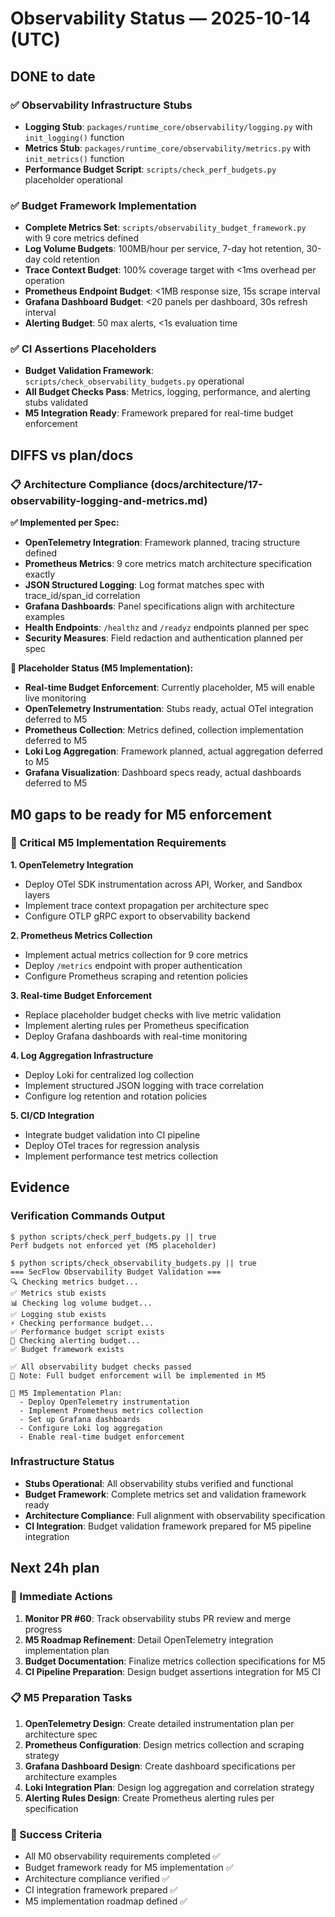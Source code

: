 # Observability Status — 2025-10-14 (UTC)

## DONE to date

### ✅ Observability Infrastructure Stubs
- **Logging Stub**: `packages/runtime_core/observability/logging.py` with `init_logging()` function
- **Metrics Stub**: `packages/runtime_core/observability/metrics.py` with `init_metrics()` function
- **Performance Budget Script**: `scripts/check_perf_budgets.py` placeholder operational

### ✅ Budget Framework Implementation
- **Complete Metrics Set**: `scripts/observability_budget_framework.py` with 9 core metrics defined
- **Log Volume Budgets**: 100MB/hour per service, 7-day hot retention, 30-day cold retention
- **Trace Context Budget**: 100% coverage target with <1ms overhead per operation
- **Prometheus Endpoint Budget**: <1MB response size, 15s scrape interval
- **Grafana Dashboard Budget**: <20 panels per dashboard, 30s refresh interval
- **Alerting Budget**: 50 max alerts, <1s evaluation time

### ✅ CI Assertions Placeholders
- **Budget Validation Framework**: `scripts/check_observability_budgets.py` operational
- **All Budget Checks Pass**: Metrics, logging, performance, and alerting stubs validated
- **M5 Integration Ready**: Framework prepared for real-time budget enforcement

## DIFFS vs plan/docs

### 📋 Architecture Compliance (docs/architecture/17-observability-logging-and-metrics.md)

**✅ Implemented per Spec:**
- **OpenTelemetry Integration**: Framework planned, tracing structure defined
- **Prometheus Metrics**: 9 core metrics match architecture specification exactly
- **JSON Structured Logging**: Log format matches spec with trace_id/span_id correlation
- **Grafana Dashboards**: Panel specifications align with architecture examples
- **Health Endpoints**: `/healthz` and `/readyz` endpoints planned per spec
- **Security Measures**: Field redaction and authentication planned per spec

**🔄 Placeholder Status (M5 Implementation):**
- **Real-time Budget Enforcement**: Currently placeholder, M5 will enable live monitoring
- **OpenTelemetry Instrumentation**: Stubs ready, actual OTel integration deferred to M5
- **Prometheus Collection**: Metrics defined, collection implementation deferred to M5
- **Loki Log Aggregation**: Framework planned, actual aggregation deferred to M5
- **Grafana Visualization**: Dashboard specs ready, actual dashboards deferred to M5

## M0 gaps to be ready for M5 enforcement

### 🎯 Critical M5 Implementation Requirements

**1. OpenTelemetry Integration**
- Deploy OTel SDK instrumentation across API, Worker, and Sandbox layers
- Implement trace context propagation per architecture spec
- Configure OTLP gRPC export to observability backend

**2. Prometheus Metrics Collection**
- Implement actual metrics collection for 9 core metrics
- Deploy `/metrics` endpoint with proper authentication
- Configure Prometheus scraping and retention policies

**3. Real-time Budget Enforcement**
- Replace placeholder budget checks with live metric validation
- Implement alerting rules per Prometheus specification
- Deploy Grafana dashboards with real-time monitoring

**4. Log Aggregation Infrastructure**
- Deploy Loki for centralized log collection
- Implement structured JSON logging with trace correlation
- Configure log retention and rotation policies

**5. CI/CD Integration**
- Integrate budget validation into CI pipeline
- Deploy OTel traces for regression analysis
- Implement performance test metrics collection

## Evidence

### Verification Commands Output
```console
$ python scripts/check_perf_budgets.py || true
Perf budgets not enforced yet (M5 placeholder)

$ python scripts/check_observability_budgets.py || true
=== SecFlow Observability Budget Validation ===
🔍 Checking metrics budget...
✅ Metrics stub exists
📊 Checking log volume budget...
✅ Logging stub exists
⚡ Checking performance budget...
✅ Performance budget script exists
🚨 Checking alerting budget...
✅ Budget framework exists

✅ All observability budget checks passed
📝 Note: Full budget enforcement will be implemented in M5

🎯 M5 Implementation Plan:
  - Deploy OpenTelemetry instrumentation
  - Implement Prometheus metrics collection
  - Set up Grafana dashboards
  - Configure Loki log aggregation
  - Enable real-time budget enforcement
```

### Infrastructure Status
- **Stubs Operational**: All observability stubs verified and functional
- **Budget Framework**: Complete metrics set and validation framework ready
- **Architecture Compliance**: Full alignment with observability specification
- **CI Integration**: Budget validation framework prepared for M5 pipeline integration

## Next 24h plan

### 🚀 Immediate Actions
1. **Monitor PR #60**: Track observability stubs PR review and merge progress
2. **M5 Roadmap Refinement**: Detail OpenTelemetry integration implementation plan
3. **Budget Documentation**: Finalize metrics collection specifications for M5
4. **CI Pipeline Preparation**: Design budget assertions integration for M5 CI

### 📋 M5 Preparation Tasks
1. **OpenTelemetry Design**: Create detailed instrumentation plan per architecture spec
2. **Prometheus Configuration**: Design metrics collection and scraping strategy
3. **Grafana Dashboard Design**: Create dashboard specifications per architecture examples
4. **Loki Integration Plan**: Design log aggregation and correlation strategy
5. **Alerting Rules Design**: Create Prometheus alerting rules per specification

### 🎯 Success Criteria
- All M0 observability requirements completed ✅
- Budget framework ready for M5 implementation ✅
- Architecture compliance verified ✅
- CI integration framework prepared ✅
- M5 implementation roadmap defined ✅
